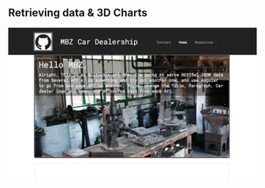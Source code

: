 ## Retrieving data & 3D Charts

  
  
  ![workflow-folder screenshot](/mbz1proto.png?raw=true "workflow-folder")
  
  
